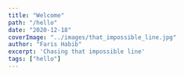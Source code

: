 ```yaml
---
title: "Welcome"
path: "/hello"
date: "2020-12-18"
coverImage: "../images/that_impossible_line.jpg"
author: "Faris Habib"
excerpt: 'Chasing that impossible line'
tags: ["hello"]
---
```

